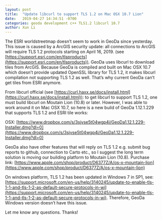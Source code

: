 ```yaml
---
layout: post
title:  "Update libcurl to support TLS 1.2 on Mac OSX 10.7 Lion"
date:   2019-04-27 14:34:51 -0700
categories: geoda development c++ TLS1.2 libcurl 10.7
author: Xun Li
---
```


The ESRI worldstreetmap doesn’t seem to work in GeoDa since yesterday. This issue is caused by a ArcGIS security update: all connections to ArcGIS will require TLS 1.2 protocols starting on April 16, 2019. (see [https://support.esri.com/en/tlsproducts](https://support.esri.com/en/tlsproducts)). GeoDa uses libcurl to download tiles from ArcGIS. Because GeoDa is compiled and built on Mac OSX 10.7 which doesn’t provide updated OpenSSL library for TLS 1.2, it makes libcurl compilation not supporting TLS 1.2 as well. That’s why current GeoDa can’t get tiles from ESRI anymore.

From libcurl official (see [https://curl.haxx.se/docs/install.html](https://curl.haxx.se/docs/install.html)): to get libcurl to support TLS 1.2, one must build libcurl on Moutain Lion (10.8) or later. However, I was able to work around it on Mac OSX 10.7, so here is a new build of GeoDa 1.12.1.229 that supports TLS 1.2 and ESRI tile works:

OSX: [https://www.dropbox.com/s/3sjvse5t04wgp4i/GeoDa1.12.1.229-Installer.dmg?dl=0](https://www.dropbox.com/s/3sjvse5t04wgp4i/GeoDa1.12.1.229-Installer.dmg?dl=0)

GeoDa also have other features that will reply on TLS 1.2 e.g. submit bug reports to github, connection to Carto etc., so I suggest the long term solution is moving our building platform to Moutain Lion (10.8). Purchase link: [https://www.apple.com/shop/product/D6377Z/A/os-x-mountain-lion](https://www.apple.com/shop/product/D6377Z/A/os-x-mountain-lion)

On windows platform,  TLS 1.2 has been updated in Windows 7 in SP1, see: [https://support.microsoft.com/en-us/help/3140245/update-to-enable-tls-1-1-and-tls-1-2-as-default-secure-protocols-in-wi](https://support.microsoft.com/en-us/help/3140245/update-to-enable-tls-1-1-and-tls-1-2-as-default-secure-protocols-in-wi). Therefore, GeoDa Windows version doesn’t have this issue.

Let me know any questions. Thanks!
